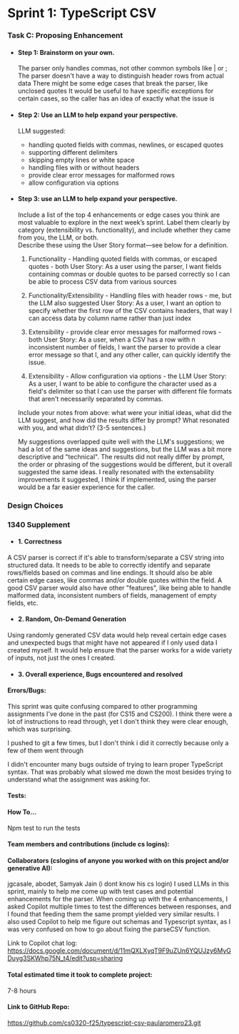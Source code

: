 # Sprint 1: TypeScript CSV

### Task C: Proposing Enhancement

- #### Step 1: Brainstorm on your own.
    The parser only handles commas, not other common symbols like | or ;
    The parser doesn't have a way to distinguish header rows from actual data
    There might be some edge cases that break the parser, like unclosed quotes
    It would be useful to have specific exceptions for certain cases, so the caller has an idea of exactly what the issue is
    
- #### Step 2: Use an LLM to help expand your perspective.
    LLM suggested: 
    - handling quoted fields with commas, newlines, or escaped quotes
    - supporting different delimiters
    - skipping empty lines or white space
    - handling files with or without headers
    - provide clear error messages for malformed rows
    - allow configuration via options


- #### Step 3: use an LLM to help expand your perspective.

    Include a list of the top 4 enhancements or edge cases you think are most valuable to explore in the next week’s sprint. Label them clearly by category (extensibility vs. functionality), and include whether they came from you, the LLM, or both.   
    Describe these using the User Story format—see below for a definition. 
    
    1. Functionality - Handling quoted fields with commas, or escaped quotes - both
    User Story: As a user using the parser, I want fields containing commas or double quotes to be parsed correctly so I can be able to process CSV data from various sources

    2. Functionality/Extensibility - Handling files with header rows - me, but the LLM also suggested
    User Story: As a user, I want an option to specify whether the first row of the CSV contains headers, that way I can access data by column name rather than just index

    3. Extensibility - provide clear error messages for malformed rows - both
    User Story: As a user, when a CSV has a row with n inconsistent number of fields, I want the parser to provide a clear error message so that I, and any other caller, can quickly identify the issue.


    4. Extensibility - Allow configuration via options - the LLM
    User Story: As a user, I want to be able to configure the character used as a field's delimiter so that I can use the parser with different file formats that aren't necessarily separated by commas.


    Include your notes from above: what were your initial ideas, what did the LLM suggest, and how did the results differ by prompt? What resonated with you, and what didn’t? (3-5 sentences.) 

    My suggestions overlapped quite well with the LLM's suggestions; we had a lot of the same ideas and suggestions, but the LLM was a bit more descriptive and "technical". The results did not really differ by prompt, the order or phrasing of the suggestions would be different, but it overall suggested the same ideas. I really resonated with the extensability improvements it suggested, I think if implemented, using the parser would be a far easier experience for the caller.

### Design Choices

### 1340 Supplement

- #### 1. Correctness
A CSV parser is correct if it's able to transform/separate a CSV string into structured data. It needs to be able to correctly identify and separate rows/fields based on commas and line endings. It should also be able certain edge cases, like commas and/or double quotes within the field. A good CSV parser would also have other "features", like being able to handle malformed data, inconsistent numbers of fields, management of empty fields, etc.
- #### 2. Random, On-Demand Generation
Using randomly generated CSV data would help reveal certain edge cases and unexpected bugs that might have not appeared if I only used data I created myself. It would help ensure that the parser works for a wide variety of inputs, not just the ones I created. 

- #### 3. Overall experience, Bugs encountered and resolved
#### Errors/Bugs: 
This sprint was quite confusing compared to other programming assignments I've done in the past (for CS15 and CS200). I think there were a lot of instructions to read through, yet I don't think they were clear enough, which was surprising.

I pushed to git a few times, but I don't think i did it correctly because only a few of them went through

I didn't encounter many bugs outside of trying to learn proper TypeScript syntax. That was probably what slowed me down the most besides trying to understand what the assignment was asking for.
#### Tests:
#### How To… 
Npm test to run the tests

#### Team members and contributions (include cs logins):

#### Collaborators (cslogins of anyone you worked with on this project and/or generative AI): 
jgcasale, abodet, Samyak Jain (i dont know his cs login)
I used LLMs in this sprint, mainly to help me come up with test cases and potential enhancements for the parser. When coming up with the 4 enhancements, I asked Copilot multiple times to test the differences between responses, and I found that feeding them the same prompt yielded very similar results. I also used Copilot to help me figure out schemas and Typescript syntax, as I was very confused on how to go about fixing the parseCSV function. 

Link to Copilot chat log: 
https://docs.google.com/document/d/11mQXLXyqT9F9uZUn6YQUJzy6MyGDuyg3SKWhp75N_t4/edit?usp=sharing

#### Total estimated time it took to complete project: 
7-8 hours
#### Link to GitHub Repo:  
https://github.com/cs0320-f25/typescript-csv-paularomero23.git